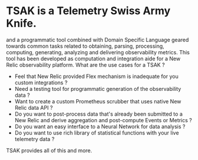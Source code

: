 # TSAK is a Telemetry Swiss Army Knife.

and a programmatic tool combined with Domain Specific Language geared towards common tasks related to obtaining, parsing, processing, computing, generating, analyzing and delivering observability metrics. This tool has been developed as computation and integration aide for a New Relic observability platform. What are the use cases for a TSAK ?

* Feel that New Relic provided Flex mechanism is inadequate for you custom integrations ?
* Need a testing tool for programmatic generation of the observability data ?
* Want to create a custom Prometheus scrubber that uses native New Relic data API ?
* Do you want to post-process data that's already been submitted to a New Relic and derive aggregation and post-compute Events or Metrics ?
* Do you want an easy interface to a Neural Network for data analysis ?
* Do you want to use rich library of statistical functions with your live telemetry data ?

TSAK provides all of this and more. 
